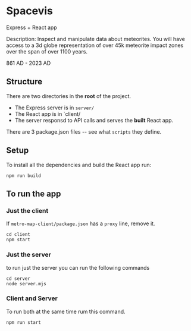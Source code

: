 # Spacevis

Express + React app

Description: Inspect and manipulate data about meteorites. You will have access to a 3d globe representation of over 45k meteorite impact zones over the span of over 1100 years.

861 AD - 2023 AD

## Structure

There are two directories in the __root__ of the project.

* The Express server is in `server/`
* The React app is in `client/
* The server responsd to API calls and serves the __built__ React app.

There are 3 package.json files -- see what `scripts` they define.

## Setup

To install all the dependencies and build the React app run:

```
npm run build
```

## To run the app

### Just the client

If `metro-map-client/package.json` has a `proxy` line, remove it. 

```
cd client
npm start
```

### Just the server

to run just the server you can run the following commands

```
cd server
node server.mjs
```

### Client and Server

To run both at the same time rum this command.

```
npm run start
```
